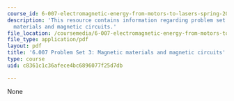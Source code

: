 ```yaml
---
course_id: 6-007-electromagnetic-energy-from-motors-to-lasers-spring-2011
description: 'This resource contains information regarding problem set 3: magnetic
  materials and magnetic circuits.'
file_location: /coursemedia/6-007-electromagnetic-energy-from-motors-to-lasers-spring-2011/c8361c1c36afece4bc6896077f25d7db_MIT6_007S11_PS3.pdf
file_type: application/pdf
layout: pdf
title: '6.007 Problem Set 3: Magnetic materials and magnetic circuits'
type: course
uid: c8361c1c36afece4bc6896077f25d7db

---
```

None